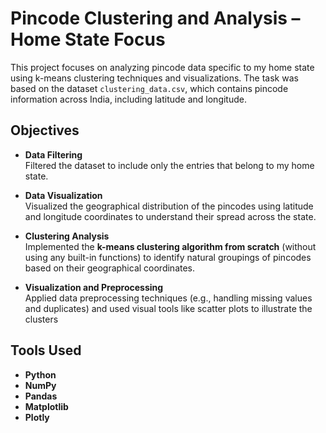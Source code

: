 # Pincode Clustering and Analysis – Home State Focus

This project focuses on analyzing pincode data specific to my home state using k-means clustering techniques and visualizations. The task was based on the dataset `clustering_data.csv`, which contains pincode information across India, including latitude and longitude.

## Objectives

- **Data Filtering**  
   Filtered the dataset to include only the entries that belong to my home state.

- **Data Visualization**  
   Visualized the geographical distribution of the pincodes using latitude and longitude coordinates to understand their spread across the state.

- **Clustering Analysis**  
   Implemented the **k-means clustering algorithm from scratch** (without using any built-in functions) to identify natural groupings of pincodes based on their geographical coordinates.

- **Visualization and Preprocessing**  
   Applied data preprocessing techniques (e.g., handling missing values and duplicates) and used visual tools like scatter plots to illustrate the clusters

## Tools Used

- **Python**
- **NumPy**
- **Pandas**
- **Matplotlib**
- **Plotly**

